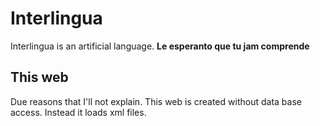 # Interlingua
Interlingua is an artificial language. **Le esperanto que tu jam comprende**

## This web
Due reasons that I'll not explain. This web is created without data base access. Instead it loads xml files.
